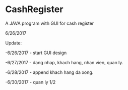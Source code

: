 # CashRegister

A JAVA program with GUI for cash register

6/26/2017

Update:

-6/26/2017 - start GUI design

-6/27/2017 - dang nhap, khach hang, nhan vien, quan ly.

-6/28/2017 - append khach hang da xong.

-6/30/2017 - quan ly 1/2

